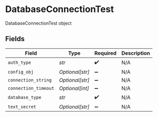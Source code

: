 # DatabaseConnectionTest

DatabaseConnectionTest object


## Fields

| Field                | Type                 | Required             | Description          |
| -------------------- | -------------------- | -------------------- | -------------------- |
| `auth_type`          | *str*                | :heavy_check_mark:   | N/A                  |
| `config_obj`         | *Optional[str]*      | :heavy_minus_sign:   | N/A                  |
| `connection_string`  | *Optional[str]*      | :heavy_minus_sign:   | N/A                  |
| `connection_timeout` | *Optional[int]*      | :heavy_minus_sign:   | N/A                  |
| `database_type`      | *str*                | :heavy_check_mark:   | N/A                  |
| `text_secret`        | *Optional[str]*      | :heavy_minus_sign:   | N/A                  |